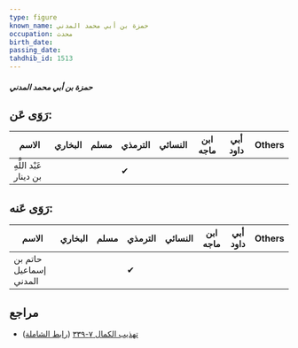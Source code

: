 ```yaml
---
type: figure
known_name: حمزة بن أبي محمد المدني
occupation: محدث
birth_date:
passing_date:
tahdhib_id: 1513
---
```

##### حمزة بن أبي محمد المدني

## رَوَى عَن:
| الاسم                  | البخاري | مسلم | الترمذي | النسائي | ابن ماجه | أبي داود | Others |
| ---------------------- | ------- | ---- | ------- | ------- | -------- | -------- | ------ |
| عَبْد اللَّهِ بن دينار |         |      | ✔       |         |          |          |        |
## رَوَى عَنه:
| الاسم                  | البخاري | مسلم | الترمذي | النسائي | ابن ماجه | أبي داود | Others |
| ---------------------- | ------- | ---- | ------- | ------- | -------- | -------- | ------ |
| حاتم بن إسماعيل المدني |         |      | ✔       |         |          |          |        |
## مراجع
- [تهذيب الكمال ٧-٣٣٩](obsidian://open?vault=Tahdhib-al-Kamal&file=Figures/١٥١٣-حمزة%20بن%20أبي%20محمد%20المدني) ([رابط الشاملة](https://shamela.ws/book/3722/3561))